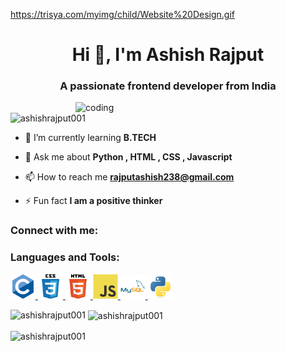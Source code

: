 <https://trisya.com/myimg/child/Website%20Design.gif>

<h1 align="center">Hi 👋, I'm Ashish Rajput</h1>
<h3 align="center">A passionate frontend developer from India</h3>
<img align="right" alt="coding" width="400" src="https://i.pinimg.com/originals/81/17/8b/81178b47a8598f0c81c4799f2cdd4057.gif")
<p align="left"> <img src="https://komarev.com/ghpvc/?username=ashishrajput001&label=Profile%20views&color=0e75b6&style=flat" alt="ashishrajput001" /> </p>

- 🌱 I’m currently learning **B.TECH**

- 💬 Ask me about **Python , HTML , CSS , Javascript**

- 📫 How to reach me **rajputashish238@gmail.com**

- ⚡ Fun fact **I am a positive thinker**

<h3 align="left">Connect with me:</h3>
<p align="left">
</p>

<h3 align="left">Languages and Tools:</h3>
<p align="left"> <a href="https://www.cprogramming.com/" target="_blank" rel="noreferrer"> <img src="https://raw.githubusercontent.com/devicons/devicon/master/icons/c/c-original.svg" alt="c" width="40" height="40"/> </a> <a href="https://www.w3schools.com/css/" target="_blank" rel="noreferrer"> <img src="https://raw.githubusercontent.com/devicons/devicon/master/icons/css3/css3-original-wordmark.svg" alt="css3" width="40" height="40"/> </a> <a href="https://www.w3.org/html/" target="_blank" rel="noreferrer"> <img src="https://raw.githubusercontent.com/devicons/devicon/master/icons/html5/html5-original-wordmark.svg" alt="html5" width="40" height="40"/> </a> <a href="https://developer.mozilla.org/en-US/docs/Web/JavaScript" target="_blank" rel="noreferrer"> <img src="https://raw.githubusercontent.com/devicons/devicon/master/icons/javascript/javascript-original.svg" alt="javascript" width="40" height="40"/> </a> <a href="https://www.mysql.com/" target="_blank" rel="noreferrer"> <img src="https://raw.githubusercontent.com/devicons/devicon/master/icons/mysql/mysql-original-wordmark.svg" alt="mysql" width="40" height="40"/> </a> <a href="https://www.python.org" target="_blank" rel="noreferrer"> <img src="https://raw.githubusercontent.com/devicons/devicon/master/icons/python/python-original.svg" alt="python" width="40" height="40"/> </a> </p>

<p><img align="left" src="https://github-readme-stats.vercel.app/api/top-langs?username=ashishrajput001&show_icons=true&locale=en&layout=compact" alt="ashishrajput001" /></p>

<p>&nbsp;<img align="center" src="https://github-readme-stats.vercel.app/api?username=ashishrajput001&show_icons=true&locale=en" alt="ashishrajput001" /></p>

<p><img align="center" src="https://github-readme-streak-stats.herokuapp.com/?user=ashishrajput001&" alt="ashishrajput001" /></p>

